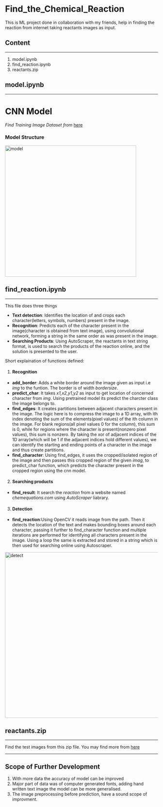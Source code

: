 # Find_the_Chemical_Reaction
This is ML project done in collaboration with my friends, help in finding the reaction from internet taking reactants images as input. 

## **Content**
---
1. model.ipynb
2. find_reaction.ipynb
3. reactants.zip

## model.ipynb
---
# CNN Model

*Find Training Image Dataset from* [here](https://drive.google.com/file/d/1VtH9o5Vg34pHhDRlCqxi53BZIi6AYzDP/view?usp=sharing)
### Model Structure

<img width="432" alt="model" src="https://user-images.githubusercontent.com/76400354/128726402-e140d20f-bcbe-492b-8d17-d0bba89a26ca.png">




## find_reaction.ipynb

---


This file does three things 
* **Text detection**: Identifies the location of and crops each character(letters, symbols, numbers) present in the image.
* **Recognition**: Predicts each of the character present in the image(character is obtained from text image), using convolutional network, forming a string in the same order as was present in the image.
* **Searching Products**: Using AutoScraper, the reactants in text string format, is used to search the products of the reaction online, and the solution is presented to the user. 

Short explaination of functions defined:
1. #### Recognition
  *  **add_border**: Adds a white border around the image given as input i.e *img* to the funtion. The border is of width *bordersize*.
  *  **predict_char**: It takes *x1,x2,y1,y2* as input to get location of concerned character from *img*. Using pretrained model its predict the charcter class the image belongs to.
  *  **find_edges**: It creates partitions between adjacent characters present in the image. The logic here is to compress the image to a 1D array, with ith index denoting the sum of the elements(pixel values) of the ith column in the image. For blank regions(all pixel values 0 for the column), this sum is 0, while for regions where the character is present(nonzero pixel values), this sum is nonzero. By taking the xor of adjacent indices of the 1D array(which will be 1 if the adjacent indices hold different values), we can identify the starting and ending points of a character in the image and thus create partitions. 
  *  **find_character**: Using find_edges, it uses the cropped/isolated region of the image and then passes this cropped region of the given *imag*, to predict_char function, which predicts the character present in the cropped region using the cnn model.
2. #### Searching products
  *  **find_result**: It search the *reaction* from a website named *chemequations.com* using *AutoScraper* liabrary. 
3. #### Detection
  *  **find_reaction**:Using OpenCV it reads image from the path. Then it detects the location of the text and makes bounding boxes around each character, passing it further to find_character function and multiple iterations are performed for identifying all characters present in the image. Using a loop the same is extracted and stored in a string which is then used for searching online using Autoscraper.
 
<img width="545" alt="detect" src="https://user-images.githubusercontent.com/76400354/128741317-2b78614f-06ea-43c8-be9c-6dc8251045af.png">

    
## reactants.zip
---
Find the test images from this zip file. You may find more from [here](https://drive.google.com/drive/folders/1VwN8h57rbff5GzMFPsxPipc59JmhrI0b?usp=sharing)

---
## Scope of Further Development
1. With more data the accuracy of model can be improved
2. Major part of data was of computer generated fonts, adding hand written text image the model can be more generalised.
3. The image preprocessing before prediction, have a sound scope of improvment.


